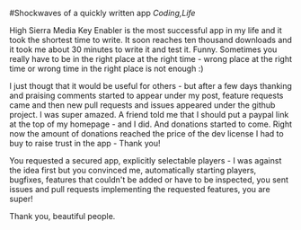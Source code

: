 #Shockwaves of a quickly written app
_Coding,Life_

High Sierra Media Key Enabler is the most successful app in my life and it took the shortest time to write. It soon reaches ten thousand downloads and it took me about 30 minutes to write it and test it. Funny. Sometimes you really have to be in the right place at the right time - wrong place at the right time or wrong time in the right place is not enough :)

I just thougt that it would be useful for others - but after a few days thanking and praising comments started to appear under my post, feature requests came and then new pull requests and issues appeared under the github project. I was super amazed. A friend told me that I should put a paypal link at the top of my homepage - and I did. And donations started to come. Right now the amount of donations reached the price of the dev license I had to buy to raise trust in the app - Thank you!

You requested a secured app, explicitly selectable players - I was against the idea first but you convinced me, automatically starting players, bugfixes, features that couldn't be added or have to be inspected, you sent issues and pull requests implementing the requested features, you are super!

Thank you, beautiful people.